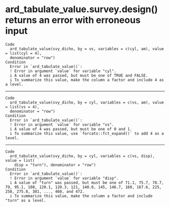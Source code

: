 # ard_tabulate_value.survey.design() returns an error with erroneous input

    Code
      ard_tabulate_value(svy_dicho, by = vs, variables = c(cyl, am), value = list(cyl = 4),
      denominator = "row")
    Condition
      Error in `ard_tabulate_value()`:
      ! Error in argument `value` for variable "cyl".
      i A value of 4 was passed, but must be one of TRUE and FALSE.
      i To summarize this value, make the column a factor and include 4 as a level.

---

    Code
      ard_tabulate_value(svy_dicho, by = cyl, variables = c(vs, am), value = list(vs = 4),
      denominator = "row")
    Condition
      Error in `ard_tabulate_value()`:
      ! Error in argument `value` for variable "vs".
      i A value of 4 was passed, but must be one of 0 and 1.
      i To summarize this value, use `forcats::fct_expand()` to add 4 as a level.

---

    Code
      ard_tabulate_value(svy_dicho, by = cyl, variables = c(vs, disp), value = list(
        disp = "turn"), denominator = "row")
    Condition
      Error in `ard_tabulate_value()`:
      ! Error in argument `value` for variable "disp".
      i A value of "turn" was passed, but must be one of 71.1, 75.7, 78.7, 79, 95.1, 108, 120.1, 120.3, 121, 140.8, 145, 146.7, 160, 167.6, 225, 258, 275.8, 301, ..., 460, and 472.
      i To summarize this value, make the column a factor and include "turn" as a level.

